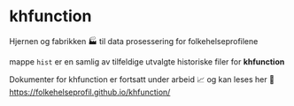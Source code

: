 # khfunction
Hjernen og fabrikken :factory: til data prosessering for folkehelseprofilene

mappe `hist` er en samlig av tilfeldige utvalgte historiske filer for **khfunction** 

Dokumenter for khfunction er fortsatt under arbeid :chart_with_upwards_trend: og kan leses her :link:
https://folkehelseprofil.github.io/khfunction/
